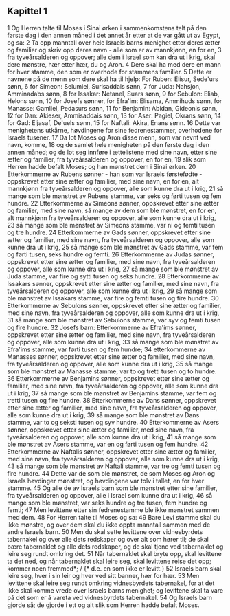## Kapittel 1

1 Og Herren talte til Moses i Sinai ørken i sammenkomstens telt på den første dag i den annen måned i det annet år etter at de var gått ut av Egypt, og sa:
2 Ta opp manntall over hele Israels barns menighet etter deres ætter og familier og skriv opp deres navn - alle som er av mannkjønn, en for en,
3 fra tyveårsalderen og oppover; alle dem i Israel som kan dra ut i krig, skal dere mønstre, hær etter hær, du og Aron.
4 Dere skal ha med dere en mann for hver stamme, den som er overhode for stammens familier.
5 Dette er navnene på de menn som dere skal ha til hjelp: For Ruben: Elisur, Sede'urs sønn,
6 for Simeon: Selumiel, Surisaddais sønn,
7 for Juda: Nahsjon, Amminadabs sønn,
8 for Issakar: Netanel, Suars sønn,
9 for Sebulon: Eliab, Helons sønn,
10 for Josefs sønner, for Efra'im: Elisama, Ammihuds sønn, for Manasse: Gamliel, Pedasurs sønn,
11 for Benjamin: Abidan, Gideonis sønn,
12 for Dan: Akieser, Ammisaddais sønn,
13 for Aser: Pagiel, Okrans sønn,
14 for Gad: Eljasaf, De'uels sønn,
15 for Naftali: Akira, Enans sønn.
16 Dette var menighetens utkårne, høvdingene for sine fedrenestammer, overhodene for Israels tusener.
17 Da lot Moses og Aron disse menn, som var nevnt ved navn, komme,
18 og de samlet hele menigheten på den første dag i den annen måned; og de lot seg innføre i ættelistene med sine navn, etter sine ætter og familier, fra tyveårsalderen og oppover, en for en,
19 slik som Herren hadde befalt Moses; og han mønstret dem i Sinai ørken.
20 Etterkommerne av Rubens sønner - han som var Israels førstefødte - oppskrevet etter sine ætter og familier, med sine navn, en for en, alt mannkjønn fra tyveårsalderen og oppover, alle som kunne dra ut i krig,
21 så mange som ble mønstret av Rubens stamme, var seks og førti tusen og fem hundre.
22 Etterkommerne av Simeons sønner, oppskrevet etter sine ætter og familier, med sine navn, så mange av dem som ble mønstret, en for en, alt mannkjønn fra tyveårsalderen og oppover, alle som kunne dra ut i krig,
23 så mange som ble mønstret av Simeons stamme, var ni og femti tusen og tre hundre.
24 Etterkommerne av Gads sønner, oppskrevet etter sine ætter og familier, med sine navn, fra tyveårsalderen og oppover, alle som kunne dra ut i krig,
25 så mange som ble mønstret av Gads stamme, var fem og førti tusen, seks hundre og femti.
26 Etterkommerne av Judas sønner, oppskrevet etter sine ætter og familier, med sine navn, fra tyveårsalderen og oppover, alle som kunne dra ut i krig,
27 så mange som ble mønstret av Juda stamme, var fire og sytti tusen og seks hundre.
28 Etterkommerne av Issakars sønner, oppskrevet etter sine ætter og familier, med sine navn, fra tyveårsalderen og oppover, alle som kunne dra ut i krig,
29 så mange som ble mønstret av Issakars stamme, var fire og femti tusen og fire hundre.
30 Etterkommerne av Sebulons sønner, oppskrevet etter sine ætter og familier, med sine navn, fra tyveårsalderen og oppover, alle som kunne dra ut i krig,
31 så mange som ble mønstret av Sebulons stamme, var syv og femti tusen og fire hundre.
32 Josefs barn: Etterkommerne av Efra'ims sønner, oppskrevet etter sine ætter og familier, med sine navn, fra tyveårsalderen og oppover, alle som kunne dra ut i krig,
33 så mange som ble mønstret av Efra'ims stamme, var førti tusen og fem hundre;
34 etterkommerne av Manasses sønner, oppskrevet etter sine ætter og familier, med sine navn, fra tyveårsalderen og oppover, alle som kunne dra ut i krig,
35 så mange som ble mønstret av Manasse stamme, var to og tretti tusen og to hundre.
36 Etterkommerne av Benjamins sønner, oppskrevet etter sine ætter og familier, med sine navn, fra tyveårsalderen og oppover, alle som kunne dra ut i krig,
37 så mange som ble mønstret av Benjamins stamme, var fem og tretti tusen og fire hundre.
38 Etterkommerne av Dans sønner, oppskrevet etter sine ætter og familier, med sine navn, fra tyveårsalderen og oppover, alle som kunne dra ut i krig,
39 så mange som ble mønstret av Dans stamme, var to og seksti tusen og syv hundre.
40 Etterkommerne av Asers sønner, oppskrevet etter sine ætter og familier, med sine navn, fra tyveårsalderen og oppover, alle som kunne dra ut i krig,
41 så mange som ble mønstret av Asers stamme, var en og førti tusen og fem hundre.
42 Etterkommerne av Naftalis sønner, oppskrevet etter sine ætter og familier, med sine navn, fra tyveårsalderen og oppover, alle som kunne dra ut i krig,
43 så mange som ble mønstret av Naftali stamme, var tre og femti tusen og fire hundre.
44 Dette var de som ble mønstret, de som Moses og Aron og Israels høvdinger mønstret, og høvdingene var tolv i tallet, en for hver stamme.
45 Og alle de av Israels barn som ble mønstret etter sine familier, fra tyveårsalderen og oppover, alle i Israel som kunne dra ut i krig,
46 så mange som ble mønstret, var seks hundre og tre tusen, fem hundre og femti;
47 Men levittene etter sin fedrenestamme ble ikke mønstret sammen med dem.
48 For Herren talte til Moses og sa:
49 Bare Levi stamme skal du ikke mønstre, og over dem skal du ikke oppta manntall sammen med de andre Israels barn.
50 Men du skal sette levittene over vidnesbyrdets tabernakel og over alle dets redskaper og over alt som hører til; de skal bære tabernaklet og alle dets redskaper, og de skal tjene ved tabernaklet og leire seg rundt omkring det.
51 Når tabernaklet skal bryte opp, skal levittene ta det ned, og når tabernaklet skal leire seg, skal levittene reise det opp; kommer noen fremmed*; / {* d.e. en som ikke er levitt.}
52 Israels barn skal leire seg, hver i sin leir og hver ved sitt banner, hær for hær.
53 Men levittene skal leire seg rundt omkring vidnesbyrdets tabernakel, for at det ikke skal komme vrede over Israels barns menighet; og levittene skal ta vare på det som er å vareta ved vidnesbyrdets tabernakel.
54 Og Israels barn gjorde så; de gjorde i ett og alt slik som Herren hadde befalt Moses.
